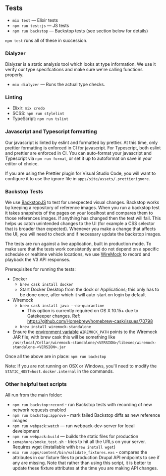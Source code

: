 ## Tests

- `mix test` — Elixir tests
- `npm run test:js` — JS tests
- `npm run backstop` — Backstop tests (see section below for details)

`npm test` runs all of these in succession.

### Dialyzer

Dialyzer is a static analysis tool which looks at type information. We use it
verify our type specifcations and make sure we're calling functions properly.

- `mix dialyzer` — Runs the actual type checks.

### Linting

- Elixir: `mix credo`
- SCSS: `npm run stylelint`
- TypeScript: `npm run tslint`

### Javascript and Typescript formatting

Our javascript is linted by eslint and formatted by prettier. At this time, only prettier formatting is enforced in CI for javascript. For Typescript, both eslint and prettier are enforced in CI. You can auto-format your javascript and Typescript via `npm run format`, or set it up to autoformat on save in your editor of choice.

If you are using the Prettier plugin for Visual Studio Code, you will want to configure it to use the ignore file in `apps/site/assets/.prettierignore`.

### Backstop Tests

We use [BackstopJS](https://github.com/garris/BackstopJS) to test for
unexpected visual changes. Backstop works by keeping a repository of
reference images. When you run a backstop test it takes snapshots of the
pages on your localhost and compares them to those references images.
If anything has changed then the test will fail. This helps us catch unintended
changes to the UI (for example a CSS selector that is broader than
expected). Whenever you make a change that affects the UI, you will need to check
and if necessary update the backstop images.

The tests are run against a live application, built in production mode. To make sure that the tests
work consistently and do not depend on a specific schedule or realtime vehicle locations, we use
[WireMock](http://wiremock.org/) to record and playback the V3 API responses.

Prerequisites for running the tests:

- Docker
  - `brew cask install docker`
  - Start Docker Desktop from the dock or Applications; this only has to be done
    once, after which it will auto-start on login by default
- Wiremock
  - `brew cask install java --no-quarantine`
    - This option is currently required on OS X 10.15+ due to Gatekeeper
      changes. Ref: https://github.com/Homebrew/homebrew-cask/issues/70798
  - `brew install wiremock-standalone`
- Ensure the [environment variable](ENVIRONMENT.md) `WIREMOCK_PATH` points to
  the Wiremock JAR file; with brew cask this will be something like
  `/usr/local/Cellar/wiremock-standalone/<VERSION>/libexec/wiremock-standalone-<VERSION>.jar`

Once all the above are in place: `npm run backstop`

Note: If you are not running on OSX or Windows, you'll need to modify the
`STATIC_HOST=host.docker.internal` in the commands.

### Other helpful test scripts

All run from the main folder:

- `npm run backstop:record` - run Backstop tests with recording of new network requests enabled
- `npm run backstop:approve` - mark failed Backstop diffs as new reference images
- `npm run webpack:watch` — run webpack-dev-server for local development
- `npm run webpack:build` — builds the static files for production
- `semaphore/smoke_test.sh` - tries to hit all the URLs on your server.
  Requires wget (installable with `brew install wget`)
- `mix run apps/content/bin/validate_fixtures.exs` - compares the attributes in our fixture files to production Drupal API endpoints to see if any are missing. Note that rather than using this script, it is better to update these fixture attributes at the time you are making API changes.
